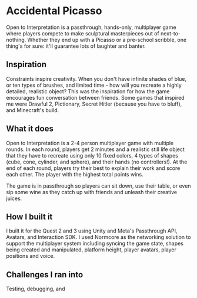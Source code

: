 # Accidental Picasso
Open to Interpretation is a passthrough, hands-only, multiplayer game where players compete to make sculptural masterpieces out of next-to-nothing. Whether they end up with a Picasso or a pre-school scribble, one thing's for sure: it'll guarantee lots of laughter and banter.

## Inspiration
Constraints inspire creativity. When you don't have infinite shades of blue, or ten types of brushes, and limited time - how will you recreate a highly detailed, realistic object? This was the inspiration for how the game encourages fun conversation between friends. Some games that inspired me were Drawful 2, Pictionary, Secret Hitler (because you have to bluff), and Minecraft's build.

## What it does
Open to Interpretation is a 2-4 person multiplayer game with multiple rounds. In each round, players get 2 minutes and a realistic still life object that they have to recreate using only 10 fixed colors, 4 types of shapes (cube, cone, cylinder, and sphere), and their hands (no controllers!). At the end of each round, players try their best to explain their work and score each other. The player with the highest total points wins. 

The game is in passthrough so players can sit down, use their table, or even sip some wine as they catch up with friends and unleash their creative juices.

## How I built it
I built it for the Quest 2 and 3 using Unity and Meta's Passthrough API, Avatars, and Interaction SDK. I used Normcore as the networking solution to support the multiplayer system including syncing the game state, shapes being created and manipulated, platform height, player avatars, player positions and voice.

## Challenges I ran into
Testing, debugging, and 